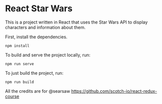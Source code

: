 React Star Wars
===============

This is a project written in React that uses the Star Wars API to display characters and information about them.

First, install the dependencies.

```
npm install
```

To build and serve the project locally, run:

```
npm run serve
```

To just build the project, run:

```
npm run build
```


All the credits are for @searsaw 
https://github.com/scotch-io/react-redux-course
